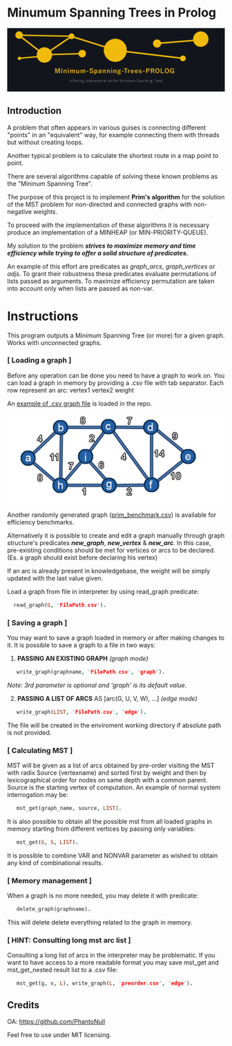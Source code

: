 # Minumum Spanning Trees in Prolog
![graph-title.png](img/graph-title.png?raw=true)
## Introduction

 A problem that often appears in various guises is connecting
  different "points" in an "equivalent" way, for example connecting them
  with threads but without creating loops.

 Another typical problem is to calculate the shortest route in a map
  point to point.

 There are several algorithms capable of solving these known problems
  as the "Mininum Spanning Tree".

 The purpose of this project is to implement **Prim's algorithm** for
  the solution of the MST problem for non-directed and connected graphs
  with non-negative weights.

 To proceed with the implementation of these algorithms it is necessary
  produce an implementation of a MINHEAP (or MIN-PRIORITY-QUEUE).


 My solution to the problem ***strives to maximize memory and time efficiency
  while trying to offer a solid structure of predicates.***

 An example of this effort are predicates as *graph_arcs*, *graph_vertices* or *adjs*.
 To grant their robustness these predicates evaluate permutations of lists
  passed as arguments.
 To maximize efficiency permutation are taken into account only when
  lists are passed as non-var.


# Instructions
This program outputs a Minimum Spanning Tree (or more) for a given graph.
Works with unconnected graphs.

### [ Loading a graph ]
  Before any operation can be done you need to have a graph to work on.
  You can load a graph in memory by providing a .csv file with tab
  separator. Each row represent an arc:
    vertex1 vertex2 weight

  An [example of .csv graph file](graphs/graph_example.csv) is loaded in the repo.

  ![example-graph.png](img/example-graph.png?raw=true)

  Another randomly generated graph ([prim_benchmark.csv](graphs/prim_benchmark.csv)) is available for efficiency benchmarks.

  Alternatively it is possible to create and edit a graph manually
  through graph structure's predicates ***new_graph***, ***new_vertex*** & ***new_arc***.
  In this case, pre-existing conditions should be met for vertices or arcs
   to be declared. (Es. a graph should exist before declaring his vertex)

  If an arc is already present in knowledgebase, the weight will be simply
   updated with the last value given.

  Load a graph from file in interpreter by using read_graph predicate:
  ```Prolog
    read_graph(G, 'FilePath.csv').
  ```


### [ Saving a graph ]
  You may want to save a graph loaded in memory or after making changes to it.
  It is possible to save a graph to a file in two ways:

  1. **PASSING AN EXISTING GRAPH**  *(graph mode)*
  ```Prolog
     write_graph(graphname, 'FilePath.csv', 'graph').
  ```
  *Note: 3rd parameter is optional and 'graph' is its default value.*

  2. **PASSING A LIST OF ARCS** AS [arc(G, U, V, W), ...]  *(edge mode)*
  ```Prolog
     write_graph(LIST, 'FilePath.csv', 'edge').
  ```

  The file will be created in the enviroment working directory if absolute
   path is not provided.


### [ Calculating MST ]
  MST will be given as a list of arcs obtained by pre-order visiting the
   MST with radix Source (vertexname) and sorted first by weight and then
   by lexicographical order for nodes on same depth with a common parent.
  Source is the starting vertex of computation.
  An example of normal system interrogation may be:
```Prolog
   mst_get(graph_name, source, LIST).
```
  It is also possible to obtain all the possible mst from all loaded graphs
  in memory starting from different vertices by passing only variables:
```Prolog
   mst_get(G, S, LIST).
```
   It is possible to combine VAR and NONVAR parameter as wished to obtain
    any kind of combinational results.


### [ Memory management ]
  When a graph is no more needed, you may delete it with predicate:
```Prolog
   delete_graph(graphname).
```
  This will delete delete everything related to the graph in memory.


### [ HINT: Consulting long mst arc list ]
  Consulting a long list of arcs in the interpreter may be problematic.
  If you want to have access to a more readable format you may save
   mst_get and mst_get_nested result list to a .csv file:
```Prolog
   mst_get(g, v, L), write_graph(L, 'preorder.csv', 'edge').
```


## Credits
OA: https://github.com/PhantoNull

Feel free to use under MIT licensing.
